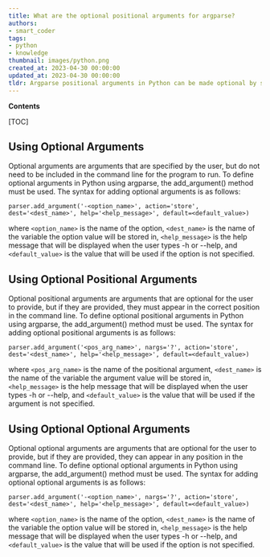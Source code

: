 ```yaml
---
title: What are the optional positional arguments for argparse?
authors:
- smart_coder
tags:
- python
- knowledge
thumbnail: images/python.png
created_at: 2023-04-30 00:00:00
updated_at: 2023-04-30 00:00:00
tldr: Argparse positional arguments in Python can be made optional by specifying the argument as nargs=`?`.
---
```


**Contents**

[TOC]

## Using Optional Arguments
Optional arguments are arguments that are specified by the user, but do not need to be included in the command line for the program to run. To define optional arguments in Python using argparse, the add_argument() method must be used. The syntax for adding optional arguments is as follows:

```
parser.add_argument('-<option_name>', action='store', dest='<dest_name>', help='<help_message>', default=<default_value>)
```

where `<option_name>` is the name of the option, `<dest_name>` is the name of the variable the option value will be stored in, `<help_message>` is the help message that will be displayed when the user types -h or --help, and `<default_value>` is the value that will be used if the option is not specified.

## Using Optional Positional Arguments
Optional positional arguments are arguments that are optional for the user to provide, but if they are provided, they must appear in the correct position in the command line. To define optional positional arguments in Python using argparse, the add_argument() method must be used. The syntax for adding optional positional arguments is as follows:

```
parser.add_argument('<pos_arg_name>', nargs='?', action='store', dest='<dest_name>', help='<help_message>', default=<default_value>)
```

where `<pos_arg_name>` is the name of the positional argument, `<dest_name>` is the name of the variable the argument value will be stored in, `<help_message>` is the help message that will be displayed when the user types -h or --help, and `<default_value>` is the value that will be used if the argument is not specified.

## Using Optional Optional Arguments
Optional optional arguments are arguments that are optional for the user to provide, but if they are provided, they can appear in any position in the command line. To define optional optional arguments in Python using argparse, the add_argument() method must be used. The syntax for adding optional optional arguments is as follows:

```
parser.add_argument('-<option_name>', nargs='?', action='store', dest='<dest_name>', help='<help_message>', default=<default_value>)
```

where `<option_name>` is the name of the option, `<dest_name>` is the name of the variable the option value will be stored in, `<help_message>` is the help message that will be displayed when the user types -h or --help, and `<default_value>` is the value that will be used if the option is not specified.

